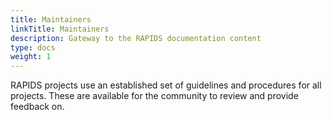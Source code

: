 ```yaml
---
title: Maintainers
linkTitle: Maintainers
description: Gateway to the RAPIDS documentation content
type: docs
weight: 1
---
```


RAPIDS projects use an established set of guidelines and procedures for all projects. These are available for the community to review and provide feedback on.
